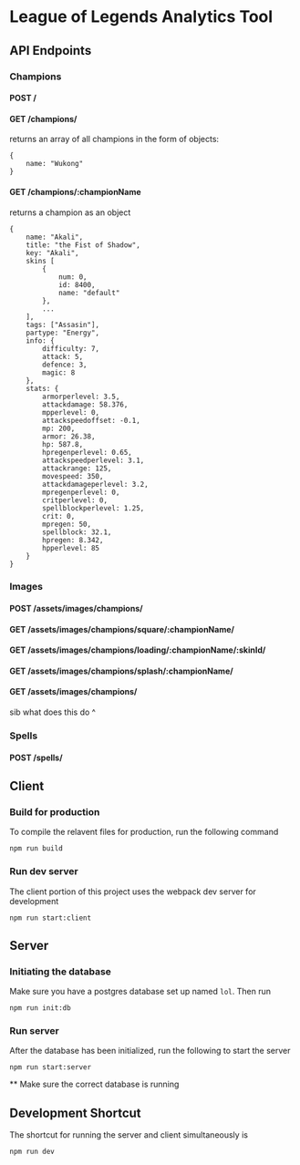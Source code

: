 # League of Legends Analytics Tool


## API Endpoints

### Champions

#### POST /


#### GET /champions/

returns an array of all champions in the form of objects:

```
{
	name: "Wukong"
}

```

#### GET /champions/:championName

returns a champion as an object

```
{
	name: "Akali",
	title: "the Fist of Shadow",
	key: "Akali",
	skins [
		{
			num: 0,
			id: 8400,
			name: "default"
		},
		...
	],
	tags: ["Assasin"],
	partype: "Energy",
	info: {
		difficulty: 7,
		attack: 5,
		defence: 3,
		magic: 8
	},
	stats: {
		armorperlevel: 3.5,
		attackdamage: 58.376,
		mpperlevel: 0,
		attackspeedoffset: -0.1,
		mp: 200,
		armor: 26.38,
		hp: 587.8,
		hpregenperlevel: 0.65,
		attackspeedperlevel: 3.1,
		attackrange: 125,
		movespeed: 350,
		attackdamageperlevel: 3.2,
		mpregenperlevel: 0,
		critperlevel: 0,
		spellblockperlevel: 1.25,
		crit: 0,
		mpregen: 50,
		spellblock: 32.1,
		hpregen: 8.342,
		hpperlevel: 85
	}
}
```


### Images

#### POST /assets/images/champions/

#### GET /assets/images/champions/square/:championName/

#### GET /assets/images/champions/loading/:championName/:skinId/

#### GET /assets/images/champions/splash/:championName/

#### GET /assets/images/champions/

sib what does this do ^


### Spells

#### POST /spells/


## Client

### Build for production

To compile the relavent files for production, run the following command

```
npm run build
```

### Run dev server

The client portion of this project uses the webpack dev server for development

```
npm run start:client
```

## Server

### Initiating the database

Make sure you have a postgres database set up named `lol`. Then run

```
npm run init:db
```

### Run server

After the database has been initialized, run the following to start the server

```
npm run start:server
```

** Make sure the correct database is running


## Development Shortcut

The shortcut for running the server and client simultaneously is

```
npm run dev

```




